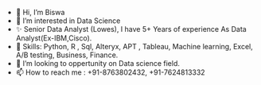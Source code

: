 - 👋 Hi, I’m Biswa
- 👀 I’m interested in Data Science
- ✨ Senior Data Analyst (Lowes), I have 5+ Years of experience As Data Analyst(Ex-IBM,Cisco).
- 🌱 Skills: Python, R , Sql, Alteryx, APT , Tableau, Machine learning, Excel, A/B testing, Business, Finance.
- 💞️ I’m looking to oppertunity on Data science field.
- 📫 How to reach me : +91-8763802432, +91-7624813332

<!---
BJD3752/BJD3752 is a ✨ special ✨ repository because its `README.md` (this file) appears on your GitHub profile.
You can click the Preview link to take a look at your changes.
--->
